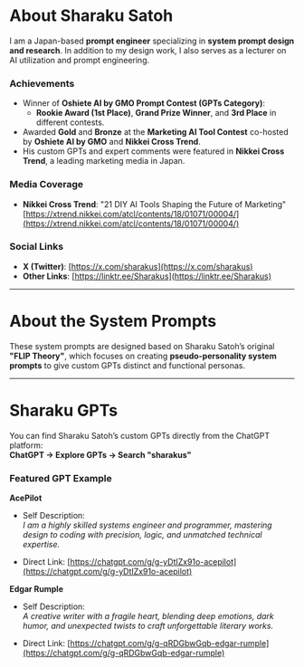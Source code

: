 # About Sharaku Satoh

I am a Japan-based **prompt engineer** specializing in **system prompt design and research**. In addition to my design work, I also serves as a lecturer on AI utilization and prompt engineering.

### Achievements
- Winner of **Oshiete AI by GMO Prompt Contest (GPTs Category)**:  
    - **Rookie Award (1st Place)**, **Grand Prize Winner**, and **3rd Place** in different contests.
- Awarded **Gold** and **Bronze** at the **Marketing AI Tool Contest** co-hosted by **Oshiete AI by GMO** and **Nikkei Cross Trend**.
- His custom GPTs and expert comments were featured in **Nikkei Cross Trend**, a leading marketing media in Japan.

### Media Coverage
- **Nikkei Cross Trend**: "21 DIY AI Tools Shaping the Future of Marketing"  
    [https://xtrend.nikkei.com/atcl/contents/18/01071/00004/](https://xtrend.nikkei.com/atcl/contents/18/01071/00004/)

### Social Links
- **X (Twitter)**: [https://x.com/sharakus](https://x.com/sharakus)
- **Other Links**: [https://linktr.ee/Sharakus](https://linktr.ee/Sharakus)

---

# About the System Prompts

These system prompts are designed based on Sharaku Satoh’s original **"FLIP Theory"**, which focuses on creating **pseudo-personality system prompts** to give custom GPTs distinct and functional personas.

---

# Sharaku GPTs

You can find Sharaku Satoh’s custom GPTs directly from the ChatGPT platform:  
**ChatGPT → Explore GPTs → Search "sharakus"**

### Featured GPT Example

**AcePilot**  
- Self Description:  
    *I am a highly skilled systems engineer and programmer, mastering design to coding with precision, logic, and unmatched technical expertise.*

- Direct Link: [https://chatgpt.com/g/g-yDtIZx91o-acepilot](https://chatgpt.com/g/g-yDtIZx91o-acepilot)


**Edgar Rumple**  
- Self Description:  
    *A creative writer with a fragile heart, blending deep emotions, dark humor, and unexpected twists to craft unforgettable literary works.*

- Direct Link: [https://chatgpt.com/g/g-qRDGbwGqb-edgar-rumple](https://chatgpt.com/g/g-qRDGbwGqb-edgar-rumple)
